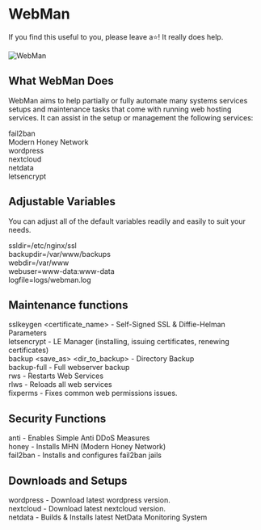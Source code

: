 # WebMan

If you find this useful to you, please leave a:star:! It really does help.

![WebMan](https://i.gyazo.com/321fdd0f478c767d5362cc07bd3d3103.png)

## What WebMan Does
WebMan aims to help partially or fully automate many systems services setups and maintenance tasks that come with running web hosting services. It can assist in the setup or management the following services:

fail2ban  
Modern Honey Network  
wordpress  
nextcloud  
netdata  
letsencrypt  

## Adjustable Variables

You can adjust all of the default variables readily and easily to suit your needs.

ssldir=/etc/nginx/ssl  
backupdir=/var/www/backups  
webdir=/var/www  
webuser=www-data:www-data  
logfile=logs/webman.log  

## Maintenance functions
sslkeygen <certificate_name> - Self-Signed SSL & Diffie-Helman Parameters  
letsencrypt - LE Manager (installing, issuing certificates, renewing certificates)  
backup <save_as> <dir_to_backup> - Directory Backup  
backup-full - Full webserver backup  
rws - Restarts Web Services  
rlws - Reloads all web services  
fixperms - Fixes common web permissions issues.  

## Security Functions 
anti - Enables Simple Anti DDoS Measures  
honey - Installs MHN (Modern Honey Network)  
fail2ban - Installs and configures fail2ban jails  

## Downloads and Setups
wordpress - Download latest wordpress version.  
nextcloud - Download latest nextcloud version.  
netdata - Builds & Installs latest NetData Monitoring System  
